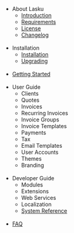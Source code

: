 * About Lasku
	* [Introduction](index)
	* [Requirements](about/requirements)
	* [License](about/license)
	* [Changelog](about/changelog)
<br /><br />
* Installation
	* [Installation](install/install)
	* [Upgrading](install/upgrade)
<br /><br />
* [Getting Started](getting-started)
<br /><br />
* User Guide
	* Clients
	* Quotes
	* Invoices
	* Recurring Invoices
	* Invoice Groups
	* Invoice Templates
	* Payments
	* Tax
	* Email Templates
	* User Accounts
	* Themes
	* Branding
<br /><br />
* Developer Guide
	* Modules
	* Extensions
	* Web Services
	* Localization
	* [System Reference](dev/reference)
<br /><br />
* [FAQ](faq)
